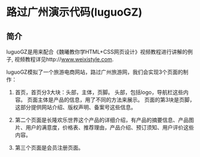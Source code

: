 路过广州演示代码(luguoGZ)
==========

简介
----
luguoGZ是用来配合《魏曦教你学HTML+CSS网页设计》视频教程进行讲解的例子, 视频教程详见http://www.weixistyle.com.

luguoGZ模拟了一个旅游电商网站，路过广州旅游网，我们会实现3个页面的制作：

1. 首页，首页分3大块：头部，主体，页脚。
头部，包括logo，导航栏这些内容。
页面主体是产品的信息，用了不同的方法来展示。
页面的第3块是页脚，这部分提供网站介绍、版权声明、备案号这些信息。

2. 第二个页面是长隆欢乐世界这个产品的详细介绍，有产品的摘要信息、产品图片、用户的满意度，价格表、推荐理由，产品介绍、预订须知、用户评价这些内容。

3. 第三个页面是会员注册页面。
